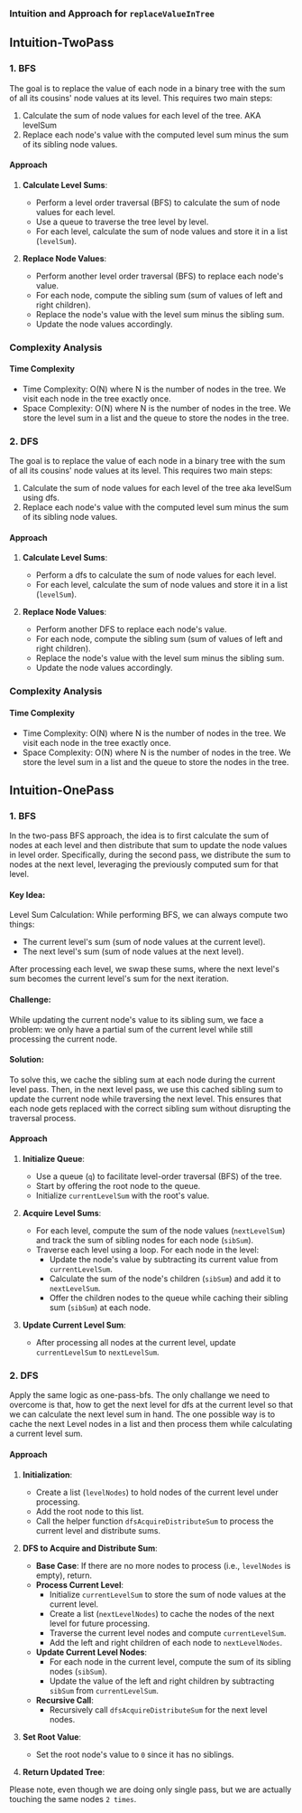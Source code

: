 ### Intuition and Approach for `replaceValueInTree`

## Intuition-TwoPass

### 1. BFS
The goal is to replace the value of each node in a binary tree with the sum of all its cousins' node values at its level. This requires two main steps:
1. Calculate the sum of node values for each level of the tree. AKA levelSum
2. Replace each node's value with the computed level sum minus the sum of its sibling node values.

#### Approach
1. **Calculate Level Sums**:
    - Perform a level order traversal (BFS) to calculate the sum of node values for each level.
    - Use a queue to traverse the tree level by level.
    - For each level, calculate the sum of node values and store it in a list (`levelSum`).

2. **Replace Node Values**:
    - Perform another level order traversal (BFS) to replace each node's value.
    - For each node, compute the sibling sum (sum of values of left and right children).
    - Replace the node's value with the level sum minus the sibling sum.
    - Update the node values accordingly.

### Complexity Analysis

#### Time Complexity
- Time Complexity: O(N) where N is the number of nodes in the tree. We visit each node in the tree exactly once.
- Space Complexity: O(N) where N is the number of nodes in the tree. We store the level sum in a list and the queue to store the nodes in the tree.



### 2. DFS
The goal is to replace the value of each node in a binary tree with the sum of all its cousins' node values at its level. This requires two main steps:
1. Calculate the sum of node values for each level of the tree aka levelSum using dfs. 
2. Replace each node's value with the computed level sum minus the sum of its sibling node values.

#### Approach
1. **Calculate Level Sums**:
    - Perform a dfs to calculate the sum of node values for each level.
    - For each level, calculate the sum of node values and store it in a list (`levelSum`).

2. **Replace Node Values**:
    - Perform another DFS to replace each node's value.
    - For each node, compute the sibling sum (sum of values of left and right children).
    - Replace the node's value with the level sum minus the sibling sum.
    - Update the node values accordingly.

### Complexity Analysis

#### Time Complexity
- Time Complexity: O(N) where N is the number of nodes in the tree. We visit each node in the tree exactly once.
- Space Complexity: O(N) where N is the number of nodes in the tree. We store the level sum in a list and the queue to store the nodes in the tree.



## Intuition-OnePass

### 1. BFS
In the two-pass BFS approach, the idea is to first calculate the sum of nodes at each level and then distribute that sum to update the node values in level order. Specifically, during the second pass, we distribute the sum to nodes at the next level, leveraging the previously computed sum for that level.

#### Key Idea:
Level Sum Calculation: While performing BFS, we can always compute two things:
- The current level's sum (sum of node values at the current level).
- The next level's sum (sum of node values at the next level). 

After processing each level, we swap these sums, where the next level's sum becomes the current level's sum for the next iteration.

#### Challenge:
While updating the current node's value to its sibling sum, we face a problem: we only have a partial sum of the current level while still processing the current node.

#### Solution:
To solve this, we cache the sibling sum at each node during the current level pass. Then, in the next level pass, we use this cached sibling sum to update the current node while traversing the next level. This ensures that each node gets replaced with the correct sibling sum without disrupting the traversal process.

#### Approach
1. **Initialize Queue**:
    - Use a queue (`q`) to facilitate level-order traversal (BFS) of the tree.
    - Start by offering the root node to the queue.
    - Initialize `currentLevelSum` with the root's value.

2. **Acquire Level Sums**:
    - For each level, compute the sum of the node values (`nextLevelSum`) and track the sum of sibling nodes for each node (`sibSum`).
    - Traverse each level using a loop. For each node in the level:
        - Update the node's value by subtracting its current value from `currentLevelSum`.
        - Calculate the sum of the node's children (`sibSum`) and add it to `nextLevelSum`.
        - Offer the children nodes to the queue while caching their sibling sum (`sibSum`) at each node.

3. **Update Current Level Sum**:
    - After processing all nodes at the current level, update `currentLevelSum` to `nextLevelSum`.


### 2. DFS
Apply the same logic as one-pass-bfs. The only challange we need to overcome is that, how to get the next level for dfs at the current level so that we can calculate the 
next level sum in hand. 
The one possible way is to cache the next Level nodes in a list and then process them while calculating a current level sum. 

#### Approach
1. **Initialization**:
    - Create a list (`levelNodes`) to hold nodes of the current level under processing.
    - Add the root node to this list.
    - Call the helper function `dfsAcquireDistributeSum` to process the current level and distribute sums.

2. **DFS to Acquire and Distribute Sum**:
    - **Base Case**: If there are no more nodes to process (i.e., `levelNodes` is empty), return.
    - **Process Current Level**:
        - Initialize `currentLevelSum` to store the sum of node values at the current level.
        - Create a list (`nextLevelNodes`) to cache the nodes of the next level for future processing.
        - Traverse the current level nodes and compute `currentLevelSum`.
        - Add the left and right children of each node to `nextLevelNodes`.
    - **Update Current Level Nodes**:
        - For each node in the current level, compute the sum of its sibling nodes (`sibSum`).
        - Update the value of the left and right children by subtracting `sibSum` from `currentLevelSum`.
    - **Recursive Call**:
        - Recursively call `dfsAcquireDistributeSum` for the next level nodes.

3. **Set Root Value**:
    - Set the root node's value to `0` since it has no siblings.

4. **Return Updated Tree**:

Please note, even though we are doing only single pass, but we are actually touching the same nodes `2 times`. 